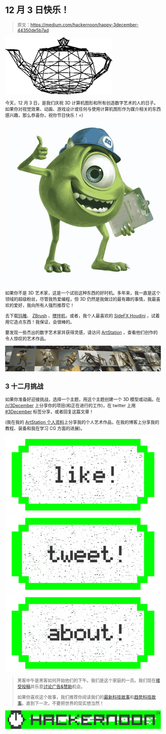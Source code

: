 # 12 月 3 日快乐！

> 原文：<https://medium.com/hackernoon/happy-3december-44350de5b7ad>

![](img/c866d2d6fb9c2c72f6b14d1c1f7c91b1.png)

今天，12 月 3 日，是我们庆祝 3D 计算机图形和所有创造数字艺术的人的日子。如果你对视觉效果、动画、游戏设计或任何与使用计算机图形作为媒介相关的东西感兴趣，那么恭喜你，祝你节日快乐！=)

![](img/60654d97d5c6d03b94d8f8bbcc682c68.png)

如果你不是 3D 艺术家，这是一个试验这种东西的好时机。多年来，我一直是这个领域的超级粉丝，尽管我热爱编程，但 3D 仍然是我做过的最有趣的事情，我最喜欢的爱好，我向所有人强烈推荐它！

去下载[玛雅](http://www.autodesk.com/products/maya/free-trial)、 [ZBrush](https://pixologic.com/zbrush/trial/) 、[搅拌机](https://www.blender.org/download/)，或者，我个人最喜欢的 [SideFX Houdini](https://www.sidefx.com/download/) ，试着用它造点东西！我保证，会很棒的。

要发现一些杰出的数字艺术家并获得灵感，请访问 [ArtStation](https://www.artstation.com/artwork?sorting=popular2016) ，查看他们创作的令人惊叹的艺术作品。

![](img/c77523a75e8e461979d6b3f27bba8dc7.png)

## 3 十二月挑战

如果你准备好迎接挑战，选择一个主题，用这个主题创建一个 3D 模型或动画。在 [/r/3December](https://www.reddit.com/r/3December) 上分享你的项目(和正在进行的工作)，在 twitter 上用 [#3December](https://twitter.com/hashtag/3december) 标签分享，或者回复这篇文章！

(我在我的 [ArtStation 个人资料](https://www.artstation.com/artist/rayalez)上分享我的个人艺术作品，在我的博客上分享我的教程、装备和我在学习 CG 方面的进展)。

[![](img/50ef4044ecd4e250b5d50f368b775d38.png)](http://bit.ly/HackernoonFB)[![](img/979d9a46439d5aebbdcdca574e21dc81.png)](https://goo.gl/k7XYbx)[![](img/2930ba6bd2c12218fdbbf7e02c8746ff.png)](https://goo.gl/4ofytp)

> 黑客中午是黑客如何开始他们的下午。我们是这个家庭的一员。我们现在[接受投稿](http://bit.ly/hackernoonsubmission)并乐意[讨论广告&赞助](mailto:partners@amipublications.com)机会。
> 
> 如果你喜欢这个故事，我们推荐你阅读我们的[最新科技故事](http://bit.ly/hackernoonlatestt)和[趋势科技故事](https://hackernoon.com/trending)。直到下一次，不要把世界的现实想当然！

![](img/be0ca55ba73a573dce11effb2ee80d56.png)